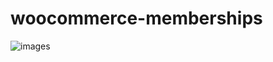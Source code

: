 # woocommerce-memberships
![images](https://github.com/user-attachments/assets/08bbfe7d-7c9b-4b26-95f4-5bf7f5eb8146)
